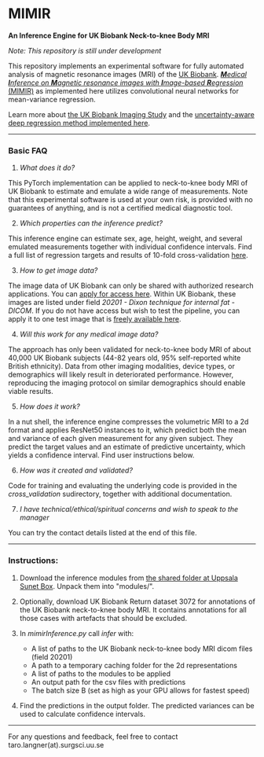 # MIMIR
**An Inference Engine for UK Biobank Neck-to-knee Body MRI**

*Note: This repository is still under development*

This repository implements an experimental software for fully automated analysis of magnetic resonance images (MRI) of the [UK Biobank](https://www.ukbiobank.ac.uk/).   [***M**edical **I**nference on **M**agnetic resonance images with **I**mage-based **R**egression* (MIMIR)](https://arxiv.org/abs/2106.11731) as implemented here utilizes convolutional neural networks for mean-variance regression.

Learn more about [the UK Biobank Imaging Study](https://www.nature.com/articles/s41467-020-15948-9) and the [uncertainty-aware deep regression method implemented here](https://arxiv.org/abs/2101.06963).


---
### Basic FAQ

1) *What does it do?*

This PyTorch implementation can be applied to neck-to-knee body MRI of UK Biobank to estimate and emulate a wide range of measurements. Note that this experimental software is used at your own risk, is provided with no guarantees of anything, and is not a certified medical diagnostic tool.

2) *Which properties can the inference predict?*

This inference engine can estimate sex, age, height, weight, and several emulated measurements together with individual confidence intervals. Find a full list of regression targets and results of 10-fold cross-validation [here](https://github.com/tarolangner/ukb_mimir/blob/main/documentation/validation_results/mimir_validation.pdf).

3) *How to get image data?*

The image data of UK Biobank can only be shared with authorized research applications. You can [apply for access here](https://www.ukbiobank.ac.uk/enable-your-research/apply-for-access). Within UK Biobank, these images are listed under field *20201 - Dixon technique for internal fat - DICOM*.
If you do not have access but wish to test the pipeline, you can apply it to one test image that is [freely available here](https://biobank.ndph.ox.ac.uk/showcase/refer.cgi?id=20201).

4) *Will this work for any medical image data?*

The approach has only been validated for neck-to-knee body MRI of about 40,000 UK Biobank subjects (44-82 years old, 95% self-reported white British ethnicity). Data from other imaging modalities, device types, or demographics will likely result in deteriorated performance. However, reproducing the imaging protocol on similar demographics should enable viable results.

5) *How does it work?*

In a nut shell, the inference engine compresses the volumetric MRI to a 2d format and applies ResNet50 instances to it, which predict both the mean and variance of each given measurement for any given subject. They predict the target values and an estimate of predictive uncertainty, which yields a confidence interval. Find user instructions below.

6) *How was it created and validated?*

Code for training and evaluating the underlying code is provided in the *cross_validation* sudirectory, together with additional documentation.

7) *I have technical/ethical/spiritual concerns and wish to speak to the manager*

You can try the contact details listed at the end of this file.

---

### Instructions:

1) Download the inference modules from [the shared folder at Uppsala Sunet Box](https://uppsala.box.com/s/k04jl8npr3792urscue2u4ov47jmeahb).
Unpack them into "modules/".

2) Optionally, download UK Biobank Return dataset 3072 for annotations of the UK Biobank neck-to-knee body MRI. It contains annotations for all those cases with artefacts that should be excluded.

3) In *mimirInference.py* call *infer* with:
    * A list of paths to the UK Biobank neck-to-knee body MRI dicom files (field 20201)
    * A path to a temporary caching folder for the 2d representations
    * A list of paths to the modules to be applied 
    * An output path for the csv files with predictions
    * The batch size B (set as high as your GPU allows for fastest speed)

4) Find the predictions in the output folder. The predicted variances can be used to calculate confidence intervals.

---

For any questions and feedback, feel free to contact taro.langner(at).surgsci.uu.se
